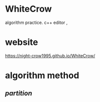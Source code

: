 # WhiteCrow
algorithm practice. c++ editor ,
# website
https://night-crow1995.github.io/WhiteCrow/
# algorithm method 
## _partition_
